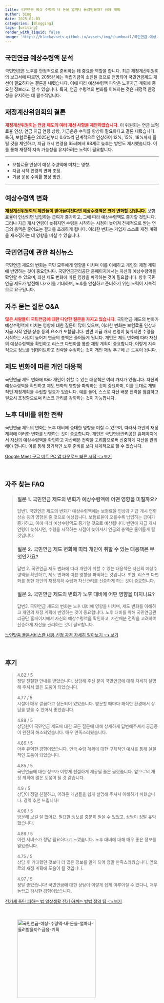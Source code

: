 ```yaml
---
title: 국민연금 예상 수령액 내 돈을 얼마나 돌려받을까? 금융 계획
author: bing
date: 2025-02-03
categories: [Blogging]
tags: [writing]
render_with_liquid: false
image: 'https://blackassets.github.io/assets/img/thumbnail/국민연금-예상-수령액-내-돈을-얼마나-돌려받을까?-금융-계획.webp'
---
```



<h2 id='국민연금_예상수령액_분석'>국민연금 예상수령액 분석</h2>

<p>국민연금은 노후를 안정적으로 준비하는 데 중요한 역할을 합니다. 최근 재정계산위원회의 보고서에 따르면, 2055년에는 적립기금이 소진될 것으로 전망되어 국민연금제도 개선이 필요하다는 결론을 내렸습니다. 이에 따라 예상수령액 파악은 노후자금 계획에 중요한 정보라고 할 수 있습니다. 특히, 연금 수령액의 변화를 이해하는 것은 재정적 안정성을 유지하는 데 필수적입니다.</p>

<h2 id='재정계산위원회의_결론'>재정계산위원회의 결론</h2>

<p><b><span style="color: #ee2323;">재정계산위원회는 연금 제도의 여러 개선 사항을 제안하였습니다.</span></b> 이 위원회는 연금 보험료율 인상, 연금 지급 연령 상향, 기금운용 수익률 향상이 필요하다고 결론 내렸습니다. 특히, 보험료율은 2025년부터 0.6%씩 단계적으로 인상하여 12%, 15%, 18%까지 올릴 것을 제안하고, 지급 개시 연령을 65세에서 68세로 늦추는 방안도 제시했습니다. 이를 통해 재정적 지속 가능성을 유지하려는 노력이 필요합니다.</p>

<hr />

<ul>
    <li>보험료율 인상이 예상 수령액에 미치는 영향.</li>
    <li>지급 시작 연령의 변화 조정.</li>
    <li>기금 운용 수익률 향상 방안.</li>
</ul>

<hr />

<h2 id='예상수령액_변화'>예상수령액 변화</h2>

<p><b><span style="background-color: #ffe066;">재정계산위원회의 제안들이 받아들여진다면 예상수령액은 크게 변화할 것입니다.</span></b> 보험료율이 인상되면 납입하는 급여가 증가하고, 그에 따라 예상수령액도 증가할 것입니다. 그러나 지급 개시 연령이 늦춰지면 수령을 시작하는 시점이 늦어져 전체적으로 받는 연금의 총액은 줄어드는 결과를 초래하게 됩니다. 이러한 변화는 가입자 스스로 재정 계획을 재조정하는 데 영향을 미칠 수 있습니다.</p>

<h2 id='국민연금의_최신뉴스'>국민연금에 관한 최신뉴스</h2>

<p>국민연금 제도의 변화는 국민 모두에게 영향을 미치며 이를 이해하고 개인의 재정 계획에 반영하는 것이 중요합니다. 국민연금관리공단 홈페이지에서는 자신의 예상수령액을 확인할 수 있으며, 최신 제도 변화에 따른 영향을 파악하는 것이 필요합니다. 향후 국민연금 제도가 발전해 나가기를 기대하며, 노후를 안심하고 준비하기 위한 노력이 지속적으로 요구됩니다.</p>

<h2 id='자주_묻는_질문_및_답변'>자주 묻는 질문 Q&A</h2>

<p><b><span style="color: #ee2323;">많은 사람들이 국민연금에 대한 다양한 질문을 가지고 있습니다.</span></b> 국민연금 제도의 변화가 예상수령액에 미치는 영향에 대한 질문이 많이 있으며, 이러한 변화는 보험료율 인상과 지급 시작 연령 상승 등의 요소가 포함됩니다. 반면 지급 개시 연령이 늦춰지면 수령을 시작하는 시점이 늦어져 연금의 총액은 줄어들게 됩니다. 개인은 제도 변화에 따라 자신의 예상수령액을 확인하고 리스크 다변화를 통한 재정 계획이 중요합니다. 이렇게 지속적으로 정보를 업데이트하고 전략을 수정하는 것이 개인 재정 추구에 큰 도움이 됩니다.</p>

<h2 id='제도_변화에_따른_개인_대응책'>제도 변화에 따른 개인 대응책</h2>

<p>국민연금 제도 변화에 따라 개인이 취할 수 있는 대응책은 여러 가지가 있습니다. 자신의 예상수령액을 확인하고 제도 변화의 영향을 파악하는 것이 중요하며, 이를 토대로 개별적인 재정계획을 수립할 필요가 있습니다. 예를 들어, 스스로 자산 배분 전략을 점검하고 필요시 조정함으로써 리스크 관리를 강화하는 것이 가능합니다.</p>

<h2 id='노후_대비를_위한_전략'>노후 대비를 위한 전략</h2>

<p>국민연금 제도의 변화는 노후 대비에 중대한 영향을 미칠 수 있으며, 따라서 개인의 재정 계획에 이러한 변화를 반영하는 것이 중요합니다. 개인은 국민연금관리공단 홈페이지에서 자신의 예상수령액을 확인하고 자산배분 전략을 고려함으로써 신중하게 자산을 관리해야 합니다. 이를 통해 장기적인 노후 준비를 보다 체계적으로 할 수 있습니다.</p>


<p><a class="click-button" title="Google Meet 구글 미트 PC 앱 다운로드 빠른 시작" href="https://blackassets.github.io/posts/Google-Meet-%EA%B5%AC%EA%B8%80-%EB%AF%B8%ED%8A%B8-PC-%EC%95%B1-%EB%8B%A4%EC%9A%B4%EB%A1%9C%EB%93%9C-%EB%B9%A0%EB%A5%B8-%EC%8B%9C%EC%9E%91/" rel="dofollow">Google Meet 구글 미트 PC 앱 다운로드 빠른 시작 👈 보기</a></p><br>
<h2 id='자주_찾는_FAQ'>자주 찾는 FAQ</h2>
<div itemscope="" itemtype="https://schema.org/FAQPage"> 
<blockquote> 
<div itemscope="" itemprop="mainEntity" itemtype="https://schema.org/Question"> 
<h3 itemprop="name">질문 1. 국민연금 제도의 변화가 예상수령액에 어떤 영향을 미칠까요?</h3> 
<div itemscope="" itemprop="acceptedAnswer" itemtype="https://schema.org/Answer"> 
<span itemprop="text"> 
<p>답변1. 국민연금 제도의 변화가 예상수령액에는 보험료율 인상과 지급 개시 연령 상승 등의 영향을 줄 것으로 예상됩니다. 보험료율이 오를수록 납입하는 급여가 증가하고, 이에 따라 예상수령액도 증가할 것으로 예상됩니다. 반면에 지급 개시 연령이 늦춰지면, 수령을 시작하는 시점이 늦어져서 연금의 총액은 줄어들게 될 것입니다.</p> 
</span> 
</div> 
</div> 

<div itemscope="" itemprop="mainEntity" itemtype="https://schema.org/Question"> 
<h3 itemprop="name">질문 2. 국민연금 제도 변화에 따라 개인이 취할 수 있는 대응책은 무엇인가요?</h3> 
<div itemscope="" itemprop="acceptedAnswer" itemtype="https://schema.org/Answer"> 
<span itemprop="text"> 
<p>답변 2. 국민연금 제도 변화에 따라 개인이 취할 수 있는 대응책은 자신의 예상수령액을 확인하고, 제도 변화에 따른 영향을 파악하는 것입니다. 또한, 리스크 다변화를 통한 개인의 재정계획 수립과 자산관리를 신중하게 하는 것이 중요합니다.</p> 
</span> 
</div> 
</div> 

<div itemscope="" itemprop="mainEntity" itemtype="https://schema.org/Question"> 
<h3 itemprop="name">질문 3. 국민연금 제도의 변화가 노후 대비에 어떤 영향을 미치나요?</h3> 
<div itemscope="" itemprop="acceptedAnswer" itemtype="https://schema.org/Answer"> 
<span itemprop="text"> 
<p>답변3. 국민연금 제도의 변화는 노후 대비에 영향을 미치며, 제도 변화를 이해하고 개인의 재정 계획에 반영하는 것이 중요합니다. 노후 대비를 위해 국민연금관리공단 홈페이지에서 자신의 예상수령액을 확인하고, 자산배분 전략을 고려하여 신중하게 자산을 관리하는 것이 필요합니다.</p> 
</span> 
</div> 
</div> 
</blockquote> 
</div>
<p><a class="click-button" title="노인맞춤 돌봄서비스란 내용 신청 자격 자세히 알아보기" href="https://blackassets.github.io/posts/%EB%85%B8%EC%9D%B8%EB%A7%9E%EC%B6%A4-%EB%8F%8C%EB%B4%84%EC%84%9C%EB%B9%84%EC%8A%A4%EB%9E%80-%EB%82%B4%EC%9A%A9-%EC%8B%A0%EC%B2%AD-%EC%9E%90%EA%B2%A9-%EC%9E%90%EC%84%B8%ED%9E%88-%EC%95%8C%EC%95%84%EB%B3%B4%EA%B8%B0/" rel="dofollow">노인맞춤 돌봄서비스란 내용 신청 자격 자세히 알아보기 👈 보기</a></p><br>
<h2 id='후기'>후기</h2>
<div itemscope itemtype="https://schema.org/Product">
  <blockquote>
  <div itemprop="review" itemscope itemtype="https://schema.org/Review">
      <div itemprop="reviewRating" itemscope itemtype="https://schema.org/Rating"> <span itemprop="ratingValue">4.82</span> / <span itemprop="bestRating">5</span> </div>
      <span itemprop="reviewBody">정말 친절한 안내를 받았습니다. 상담해 주신 분이 국민연금에 대해 자세히 설명해 주셔서 많은 도움이 되었습니다.</span>
  </div>
  <br>
  <div itemprop="review" itemscope itemtype="https://schema.org/Review">
      <div itemprop="reviewRating" itemscope itemtype="https://schema.org/Rating"> <span itemprop="ratingValue">4.77</span> / <span itemprop="bestRating">5</span> </div>
      <span itemprop="reviewBody">시설이 매우 깔끔하고 정돈되어 있었습니다. 방문할 때마다 쾌적한 환경에서 상담을 받을 수 있어서 좋았습니다.</span>
  </div>
  <br>
  <div itemprop="review" itemscope itemtype="https://schema.org/Review">
      <div itemprop="reviewRating" itemscope itemtype="https://schema.org/Rating"> <span itemprop="ratingValue">4.88</span> / <span itemprop="bestRating">5</span> </div>
      <span itemprop="reviewBody">상담원이 국민연금 제도에 대한 모든 질문에 대해 상세하게 답변해주셔서 궁금증이 완전히 해소되었습니다. 매우 만족스러웠습니다.</span>
  </div>
  <br>
  <div itemprop="review" itemscope itemtype="https://schema.org/Review">
      <div itemprop="reviewRating" itemscope itemtype="https://schema.org/Rating"> <span itemprop="ratingValue">4.86</span> / <span itemprop="bestRating">5</span> </div>
      <span itemprop="reviewBody">아주 유익한 경험이었습니다. 연금 수령 계획에 대한 구체적인 예시를 통해 실질적인 도움이 되었습니다.</span>
  </div>
  <br>
  <div itemprop="review" itemscope itemtype="https://schema.org/Review">
      <div itemprop="reviewRating" itemscope itemtype="https://schema.org/Rating"> <span itemprop="ratingValue">4.85</span> / <span itemprop="bestRating">5</span> </div>
      <span itemprop="reviewBody">국민연금에 대한 정보가 이렇게 친절하게 제공될 줄은 몰랐습니다. 앞으로의 재정 계획에 많은 도움이 될 것 같습니다.</span>
  </div>
  <br>
  <div itemprop="review" itemscope itemtype="https://schema.org/Review">
      <div itemprop="reviewRating" itemscope itemtype="https://schema.org/Rating"> <span itemprop="ratingValue">4.9</span> / <span itemprop="bestRating">5</span> </div>
      <span itemprop="reviewBody">상담이 정말 친절하고, 어려운 개념들을 쉽게 설명해 주셔서 이해하기 쉬웠습니다. 강력 추천 드립니다!</span>
  </div>
  <br>
  <div itemprop="review" itemscope itemtype="https://schema.org/Review">
      <div itemprop="reviewRating" itemscope itemtype="https://schema.org/Rating"> <span itemprop="ratingValue">4.96</span> / <span itemprop="bestRating">5</span> </div>
      <span itemprop="reviewBody">방문해 보길 잘 했어요. 필요한 정보를 충분히 얻을 수 있었고, 상담이 정말 유익했습니다.</span>
  </div>
  <br>
  <div itemprop="review" itemscope itemtype="https://schema.org/Review">
      <div itemprop="reviewRating" itemscope itemtype="https://schema.org/Rating"> <span itemprop="ratingValue">4.86</span> / <span itemprop="bestRating">5</span> </div>
      <span itemprop="reviewBody">이런 서비스가 정말 필요하다고 느꼈습니다. 노후 대비에 대해 매우 좋은 정보를 얻었습니다.</span>
  </div>
  <br>
  <div itemprop="review" itemscope itemtype="https://schema.org/Review">
      <div itemprop="reviewRating" itemscope itemtype="https://schema.org/Rating"> <span itemprop="ratingValue">4.75</span> / <span itemprop="bestRating">5</span> </div>
      <span itemprop="reviewBody">상담 후 기대했던 것보다 더 많은 정보를 알게 되어 정말 만족스러웠습니다. 앞으로의 재정 계획에 도움이 될 것입니다.</span>
  </div>
  <br>
  <div itemprop="review" itemscope itemtype="https://schema.org/Review">
      <div itemprop="reviewRating" itemscope itemtype="https://schema.org/Rating"> <span itemprop="ratingValue">4.97</span> / <span itemprop="bestRating">5</span> </div>
      <span itemprop="reviewBody">정말 좋았습니다! 국민연금에 대한 상담이 이렇게 쉽게 이루어질 수 있다니, 매우 놀랍고 감사한 경험이었습니다.</span>
  </div>
  </blockquote>
</div>
<p><a class="click-button" title="전기세 폭탄 피하는 법 일상생활 전기 아끼는 방법 절약 팁" href="https://blackassets.github.io/posts/%EC%A0%84%EA%B8%B0%EC%84%B8-%ED%8F%AD%ED%83%84-%ED%94%BC%ED%95%98%EB%8A%94-%EB%B2%95-%EC%9D%BC%EC%83%81%EC%83%9D%ED%99%9C-%EC%A0%84%EA%B8%B0-%EC%95%84%EB%81%BC%EB%8A%94-%EB%B0%A9%EB%B2%95-%EC%A0%88%EC%95%BD-%ED%8C%81/" rel="dofollow">전기세 폭탄 피하는 법 일상생활 전기 아끼는 방법 절약 팁 👈 보기</a></p><br>
<figure class="image"><img src="https://blackassets.github.io/assets/img/thumbnail/국민연금-예상-수령액-내-돈을-얼마나-돌려받을까?-금융-계획.webp" alt="국민연금-예상-수령액-내-돈을-얼마나-돌려받을까?-금융-계획" width="256" height="256"></figure>